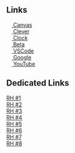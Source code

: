 Links
-----
<div>
  <a href="https://mcsd.instructure.com"><img src="https://icons.duckduckgo.com/ip3/mcsd.instructure.com.ico" width="14" height="14"></img> Canvas</a><br>
  <a href="https://clever.com/in"><img src="https://icons.duckduckgo.com/ip3/clever.com.ico" width="14" height="14"></img> Clever</a><br>
  <a href="https://rtc.geomusic.dev/assets/com.google.android.clock.html"><img src="https://icons.duckduckgo.com/ip3/dev.to.ico" width="14" height="14"></img> Clock</a><br>
  <a href="https://firefox.lhost.dev/"><img src="https://icons.duckduckgo.com/ip3/firefox.lhost.dev.ico" width="14" height="14"></img> Beta</a><br>
  <a href="https://vscode.dev"><img src="https://icons.duckduckgo.com/ip3/code.visualstudio.com.ico" width="14" height="14"></img> VSCode</a><br>
  <a href="https://google.com"><img src="https://icons.duckduckgo.com/ip3/www.google.com.ico" width="14" height="14"></img> Google</a><br>
  <a href="https://youtube.com"><img src="https://icons.duckduckgo.com/ip3/youtube.com.ico" width="14" height="14"></img> YouTube</a><br>
</div>

Dedicated Links
-----
<a href="https://blocked-goguardian.cf">RH #1</a><br>
<a href="https://blocked-goguardian.tk">RH #2</a><br>
<a href="https://rh.lwaid.dev">RH #3</a><br>
<a href="https://rh.lhost.dev">RH #4</a><br>
<a href="https://student.lhost.dev">RH #5</a><br>
<a href="https://teacher.lhost.dev">RH #6</a><br>
<a href="https://goguardian.lhost.dev">RH #7</a><br>
<a href="https://portal.lhost.dev">RH #8</a>
